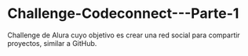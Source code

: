 # Challenge-Codeconnect---Parte-1
Challenge de Alura cuyo objetivo es crear una red social para compartir proyectos, similar a GitHub.
